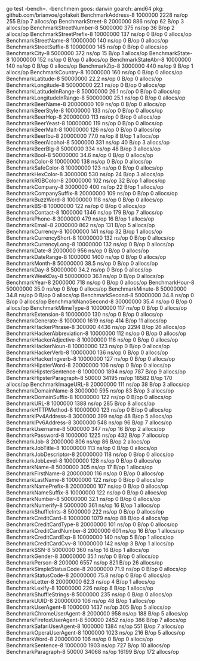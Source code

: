 go test -bench=. -benchmem
goos: darwin
goarch: amd64
pkg: github.com/brianvoe/gofakeit
BenchmarkAddress-8              	 1000000	      2228 ns/op	     255 B/op	       7 allocs/op
BenchmarkStreet-8               	 2000000	       886 ns/op	      62 B/op	       3 allocs/op
BenchmarkStreetNumber-8         	 5000000	       375 ns/op	      36 B/op	       2 allocs/op
BenchmarkStreetPrefix-8         	10000000	       137 ns/op	       0 B/op	       0 allocs/op
BenchmarkStreetName-8           	10000000	       140 ns/op	       0 B/op	       0 allocs/op
BenchmarkStreetSuffix-8         	10000000	       145 ns/op	       0 B/op	       0 allocs/op
BenchmarkCity-8                 	 5000000	       372 ns/op	      15 B/op	       1 allocs/op
BenchmarkState-8                	10000000	       152 ns/op	       0 B/op	       0 allocs/op
BenchmarkStateAbr-8             	10000000	       140 ns/op	       0 B/op	       0 allocs/op
BenchmarkZip-8                  	 3000000	       440 ns/op	       9 B/op	       1 allocs/op
BenchmarkCountry-8              	10000000	       160 ns/op	       0 B/op	       0 allocs/op
BenchmarkLatitude-8             	50000000	        22.2 ns/op	       0 B/op	       0 allocs/op
BenchmarkLongitude-8            	50000000	        22.1 ns/op	       0 B/op	       0 allocs/op
BenchmarkLatitudeInRange-8      	50000000	        26.1 ns/op	       0 B/op	       0 allocs/op
BenchmarkLongitudeInRange-8     	50000000	        25.1 ns/op	       0 B/op	       0 allocs/op
BenchmarkBeerName-8             	20000000	       109 ns/op	       0 B/op	       0 allocs/op
BenchmarkBeerStyle-8            	10000000	       133 ns/op	       0 B/op	       0 allocs/op
BenchmarkBeerHop-8              	20000000	       113 ns/op	       0 B/op	       0 allocs/op
BenchmarkBeerYeast-8            	10000000	       119 ns/op	       0 B/op	       0 allocs/op
BenchmarkBeerMalt-8             	10000000	       126 ns/op	       0 B/op	       0 allocs/op
BenchmarkBeerIbu-8              	20000000	        77.0 ns/op	       8 B/op	       1 allocs/op
BenchmarkBeerAlcohol-8          	 5000000	       331 ns/op	      40 B/op	       3 allocs/op
BenchmarkBeerBlg-8              	 5000000	       334 ns/op	      48 B/op	       3 allocs/op
BenchmarkBool-8                 	50000000	        34.6 ns/op	       0 B/op	       0 allocs/op
BenchmarkColor-8                	10000000	       138 ns/op	       0 B/op	       0 allocs/op
BenchmarkSafeColor-8            	10000000	       123 ns/op	       0 B/op	       0 allocs/op
BenchmarkHexColor-8             	 3000000	       530 ns/op	      24 B/op	       3 allocs/op
BenchmarkRGBColor-8             	20000000	       102 ns/op	      32 B/op	       1 allocs/op
BenchmarkCompany-8              	 3000000	       400 ns/op	      22 B/op	       1 allocs/op
BenchmarkCompanySuffix-8        	20000000	       109 ns/op	       0 B/op	       0 allocs/op
BenchmarkBuzzWord-8             	10000000	       118 ns/op	       0 B/op	       0 allocs/op
BenchmarkBS-8                   	10000000	       122 ns/op	       0 B/op	       0 allocs/op
BenchmarkContact-8              	 1000000	      1346 ns/op	     179 B/op	       7 allocs/op
BenchmarkPhone-8                	 3000000	       479 ns/op	      16 B/op	       1 allocs/op
BenchmarkEmail-8                	 2000000	       862 ns/op	     131 B/op	       5 allocs/op
BenchmarkCurrency-8             	10000000	       141 ns/op	      32 B/op	       1 allocs/op
BenchmarkCurrencyShort-8        	10000000	       132 ns/op	       0 B/op	       0 allocs/op
BenchmarkCurrencyLong-8         	10000000	       132 ns/op	       0 B/op	       0 allocs/op
BenchmarkDate-8                 	 2000000	       956 ns/op	       0 B/op	       0 allocs/op
BenchmarkDateRange-8            	 1000000	      1400 ns/op	       0 B/op	       0 allocs/op
BenchmarkMonth-8                	50000000	        38.5 ns/op	       0 B/op	       0 allocs/op
BenchmarkDay-8                  	50000000	        34.2 ns/op	       0 B/op	       0 allocs/op
BenchmarkWeekDay-8              	50000000	        36.1 ns/op	       0 B/op	       0 allocs/op
BenchmarkYear-8                 	 2000000	       718 ns/op	       0 B/op	       0 allocs/op
BenchmarkHour-8                 	50000000	        35.0 ns/op	       0 B/op	       0 allocs/op
BenchmarkMinute-8               	50000000	        34.8 ns/op	       0 B/op	       0 allocs/op
BenchmarkSecond-8               	50000000	        34.8 ns/op	       0 B/op	       0 allocs/op
BenchmarkNanoSecond-8           	30000000	        35.4 ns/op	       0 B/op	       0 allocs/op
BenchmarkMimeType-8             	10000000	       117 ns/op	       0 B/op	       0 allocs/op
BenchmarkExtension-8            	10000000	       130 ns/op	       0 B/op	       0 allocs/op
BenchmarkGenerate-8             	 1000000	      1619 ns/op	     414 B/op	      11 allocs/op
BenchmarkHackerPhrase-8         	  300000	      4436 ns/op	    2294 B/op	      26 allocs/op
BenchmarkHackerAbbreviation-8   	10000000	       112 ns/op	       0 B/op	       0 allocs/op
BenchmarkHackerAdjective-8      	10000000	       116 ns/op	       0 B/op	       0 allocs/op
BenchmarkHackerNoun-8           	10000000	       123 ns/op	       0 B/op	       0 allocs/op
BenchmarkHackerVerb-8           	10000000	       136 ns/op	       0 B/op	       0 allocs/op
BenchmarkHackerIngverb-8        	10000000	       127 ns/op	       0 B/op	       0 allocs/op
BenchmarkHipsterWord-8          	20000000	       106 ns/op	       0 B/op	       0 allocs/op
BenchmarkHipsterSentence-8      	 1000000	      1894 ns/op	     787 B/op	       9 allocs/op
BenchmarkHipsterParagraph-8     	   50000	     34195 ns/op	   18582 B/op	     170 allocs/op
BenchmarkImageURL-8             	20000000	       111 ns/op	      38 B/op	       3 allocs/op
BenchmarkDomainName-8           	 3000000	       595 ns/op	      83 B/op	       3 allocs/op
BenchmarkDomainSuffix-8         	10000000	       122 ns/op	       0 B/op	       0 allocs/op
BenchmarkURL-8                  	 1000000	      1388 ns/op	     285 B/op	       8 allocs/op
BenchmarkHTTPMethod-8           	10000000	       123 ns/op	       0 B/op	       0 allocs/op
BenchmarkIPv4Address-8          	 3000000	       399 ns/op	      48 B/op	       5 allocs/op
BenchmarkIPv6Address-8          	 3000000	       548 ns/op	      96 B/op	       7 allocs/op
BenchmarkUsername-8             	 5000000	       347 ns/op	      16 B/op	       2 allocs/op
BenchmarkPassword-8             	 1000000	      1225 ns/op	     432 B/op	       7 allocs/op
BenchmarkJob-8                  	 2000000	       806 ns/op	      86 B/op	       2 allocs/op
BenchmarkJobTitle-8             	10000000	       113 ns/op	       0 B/op	       0 allocs/op
BenchmarkJobDescriptor-8        	20000000	       118 ns/op	       0 B/op	       0 allocs/op
BenchmarkJobLevel-8             	10000000	       128 ns/op	       0 B/op	       0 allocs/op
BenchmarkName-8                 	 5000000	       305 ns/op	      17 B/op	       1 allocs/op
BenchmarkFirstName-8            	20000000	       116 ns/op	       0 B/op	       0 allocs/op
BenchmarkLastName-8             	10000000	       122 ns/op	       0 B/op	       0 allocs/op
BenchmarkNamePrefix-8           	20000000	       107 ns/op	       0 B/op	       0 allocs/op
BenchmarkNameSuffix-8           	10000000	       122 ns/op	       0 B/op	       0 allocs/op
BenchmarkNumber-8               	50000000	        32.1 ns/op	       0 B/op	       0 allocs/op
BenchmarkNumerify-8             	 5000000	       361 ns/op	      16 B/op	       1 allocs/op
BenchmarkShuffleInts-8          	 5000000	       222 ns/op	       0 B/op	       0 allocs/op
BenchmarkCreditCard-8           	 1000000	      1079 ns/op	      88 B/op	       4 allocs/op
BenchmarkCreditCardType-8       	20000000	       101 ns/op	       0 B/op	       0 allocs/op
BenchmarkCreditCardNumber-8     	 2000000	       601 ns/op	      16 B/op	       1 allocs/op
BenchmarkCreditCardExp-8        	10000000	       140 ns/op	       5 B/op	       1 allocs/op
BenchmarkCreditCardCvv-8        	10000000	       142 ns/op	       3 B/op	       1 allocs/op
BenchmarkSSN-8                  	 5000000	       360 ns/op	      16 B/op	       1 allocs/op
BenchmarkGender-8               	30000000	        35.1 ns/op	       0 B/op	       0 allocs/op
BenchmarkPerson-8               	  200000	      6557 ns/op	     821 B/op	      26 allocs/op
BenchmarkSimpleStatusCode-8     	20000000	        71.9 ns/op	       0 B/op	       0 allocs/op
BenchmarkStatusCode-8           	20000000	        75.8 ns/op	       0 B/op	       0 allocs/op
BenchmarkLetter-8               	20000000	        62.3 ns/op	       4 B/op	       1 allocs/op
BenchmarkLexify-8               	10000000	       226 ns/op	       8 B/op	       1 allocs/op
BenchmarkShuffleStrings-8       	 5000000	       235 ns/op	       0 B/op	       0 allocs/op
BenchmarkUUID-8                 	20000000	       106 ns/op	      48 B/op	       1 allocs/op
BenchmarkUserAgent-8            	 1000000	      1437 ns/op	     305 B/op	       5 allocs/op
BenchmarkChromeUserAgent-8      	 2000000	       958 ns/op	     188 B/op	       5 allocs/op
BenchmarkFirefoxUserAgent-8     	  500000	      2452 ns/op	     386 B/op	       7 allocs/op
BenchmarkSafariUserAgent-8      	 1000000	      1384 ns/op	     551 B/op	       7 allocs/op
BenchmarkOperaUserAgent-8       	 1000000	      1023 ns/op	     216 B/op	       5 allocs/op
BenchmarkWord-8                 	20000000	       106 ns/op	       0 B/op	       0 allocs/op
BenchmarkSentence-8             	 1000000	      1903 ns/op	     727 B/op	      10 allocs/op
BenchmarkParagraph-8            	   50000	     34068 ns/op	   16199 B/op	     172 allocs/op
